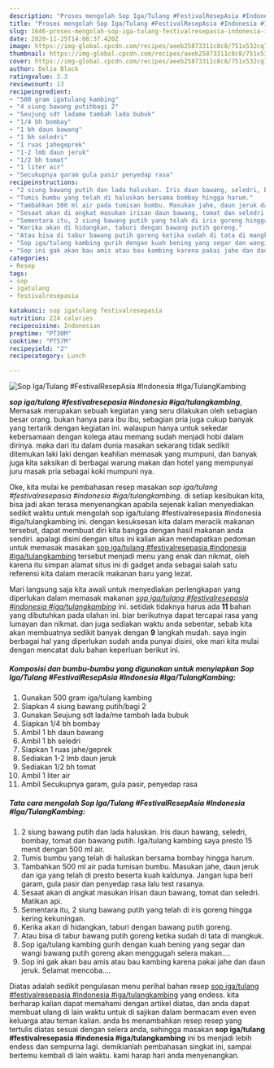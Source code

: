 ```yaml
---
description: "Proses mengolah Sop Iga/Tulang #FestivalResepAsia #Indonesia #Iga/TulangKambing, Bisa Manjain Lidah"
title: "Proses mengolah Sop Iga/Tulang #FestivalResepAsia #Indonesia #Iga/TulangKambing, Bisa Manjain Lidah"
slug: 1646-proses-mengolah-sop-iga-tulang-festivalresepasia-indonesia-iga-tulangkambing-bisa-manjain-lidah
date: 2020-11-25T14:08:37.420Z
image: https://img-global.cpcdn.com/recipes/aeeb25873311c8c8/751x532cq70/sop-igatulang-festivalresepasia-indonesia-igatulangkambing-foto-resep-utama.jpg
thumbnail: https://img-global.cpcdn.com/recipes/aeeb25873311c8c8/751x532cq70/sop-igatulang-festivalresepasia-indonesia-igatulangkambing-foto-resep-utama.jpg
cover: https://img-global.cpcdn.com/recipes/aeeb25873311c8c8/751x532cq70/sop-igatulang-festivalresepasia-indonesia-igatulangkambing-foto-resep-utama.jpg
author: Delia Black
ratingvalue: 3.3
reviewcount: 13
recipeingredient:
- "500 gram igatulang kambing"
- "4 siung bawang putihbagi 2"
- "Seujung sdt ladame tambah lada bubuk"
- "1/4 bh bombay"
- "1 bh daun bawang"
- "1 bh seledri"
- "1 ruas jahegeprek"
- "1-2 lmb daun jeruk"
- "1/2 bh tomat"
- "1 liter air"
- "Secukupnya garam gula pasir penyedap rasa"
recipeinstructions:
- "2 siung bawang putih dan lada haluskan. Iris daun bawang, seledri, bombay, tomat dan bawang putih. Iga/tulang kambing saya presto 15 menit dengan 500 ml air."
- "Tumis bumbu yang telah di haluskan bersama bombay hingga harum."
- "Tambahkan 500 ml air pada tumisan bumbu. Masukan jahe, daun jeruk dan iga yang telah di presto beserta kuah kaldunya. Jangan lupa beri garam, gula pasir dan penyedap rasa lalu test rasanya."
- "Sesaat akan di angkat masukan irisan daun bawang, tomat dan seledri. Matikan api."
- "Sementara itu, 2 siung bawang putih yang telah di iris goreng hingga kering kekuningan."
- "Kerika akan di hidangkan, taburi dengan bawang putih goreng."
- "Atau bisa di tabur bawang putih goreng ketika sudah di tata di mangkuk."
- "Sop iga/tulang kambing gurih dengan kuah bening yang segar dan wangi bawang putih goreng akan menggugah selera makan...."
- "Sop ini gak akan bau amis atau bau kambing karena pakai jahe dan daun jeruk. Selamat mencoba...."
categories:
- Resep
tags:
- sop
- igatulang
- festivalresepasia

katakunci: sop igatulang festivalresepasia 
nutrition: 224 calories
recipecuisine: Indonesian
preptime: "PT30M"
cooktime: "PT57M"
recipeyield: "2"
recipecategory: Lunch

---
```



![Sop Iga/Tulang #FestivalResepAsia #Indonesia #Iga/TulangKambing](https://img-global.cpcdn.com/recipes/aeeb25873311c8c8/751x532cq70/sop-igatulang-festivalresepasia-indonesia-igatulangkambing-foto-resep-utama.jpg)

<b><i>sop iga/tulang #festivalresepasia #indonesia #iga/tulangkambing</i></b>, Memasak merupakan sebuah kegiatan yang seru dilakukan oleh sebagian besar orang. bukan hanya para ibu ibu, sebagian pria juga cukup banyak yang tertarik dengan kegiatan ini. walaupun hanya untuk sekedar kebersamaan dengan kolega atau memang sudah menjadi hobi dalam dirinya. maka dari itu dalam dunia masakan sekarang tidak sedikit ditemukan laki laki dengan keahlian memasak yang mumpuni, dan banyak juga kita saksikan di berbagai warung makan dan hotel yang mempunyai juru masak pria sebagai koki mumpuni nya.

Oke, kita mulai ke pembahasan resep masakan <i>sop iga/tulang #festivalresepasia #indonesia #iga/tulangkambing</i>. di setiap kesibukan kita, bisa jadi akan terasa menyenangkan apabila sejenak kalian menyediakan sedikit waktu untuk mengolah sop iga/tulang #festivalresepasia #indonesia #iga/tulangkambing ini. dengan kesuksesan kita dalam meracik makanan tersebut, dapat membuat diri kita bangga dengan hasil makanan anda sendiri. apalagi disini dengan situs ini kalian akan mendapatkan pedoman untuk memasak masakan <u>sop iga/tulang #festivalresepasia #indonesia #iga/tulangkambing</u> tersebut menjadi menu yang enak dan nikmat, oleh karena itu simpan alamat situs ini di gadget anda sebagai salah satu referensi kita dalam meracik makanan baru yang lezat.




Mari langsung saja kita awali untuk menyediakan perlengkapan yang diperlukan dalam memasak makanan <u><i>sop iga/tulang #festivalresepasia #indonesia #iga/tulangkambing</i></u> ini. setidak tidaknya harus ada <b>11</b> bahan yang dibutuhkan pada olahan ini. biar berikutnya dapat tercapai rasa yang lumayan dan nikmat. dan juga sediakan waktu anda sebentar, sebab kita akan membuatnya sedikit banyak dengan <b>9</b> langkah mudah. saya ingin berbagai hal yang diperlukan sudah anda punyai disini, oke mari kita mulai dengan mencatat dulu bahan keperluan berikut ini.

<!--inarticleads1-->

##### Komposisi dan bumbu-bumbu yang digunakan untuk menyiapkan Sop Iga/Tulang #FestivalResepAsia #Indonesia #Iga/TulangKambing:

1. Gunakan 500 gram iga/tulang kambing
1. Siapkan 4 siung bawang putih/bagi 2
1. Gunakan Seujung sdt lada/me tambah lada bubuk
1. Siapkan 1/4 bh bombay
1. Ambil 1 bh daun bawang
1. Ambil 1 bh seledri
1. Siapkan 1 ruas jahe/geprek
1. Sediakan 1-2 lmb daun jeruk
1. Sediakan 1/2 bh tomat
1. Ambil 1 liter air
1. Ambil Secukupnya garam, gula pasir, penyedap rasa




<!--inarticleads2-->

##### Tata cara mengolah Sop Iga/Tulang #FestivalResepAsia #Indonesia #Iga/TulangKambing:

1. 2 siung bawang putih dan lada haluskan. Iris daun bawang, seledri, bombay, tomat dan bawang putih. Iga/tulang kambing saya presto 15 menit dengan 500 ml air.
1. Tumis bumbu yang telah di haluskan bersama bombay hingga harum.
1. Tambahkan 500 ml air pada tumisan bumbu. Masukan jahe, daun jeruk dan iga yang telah di presto beserta kuah kaldunya. Jangan lupa beri garam, gula pasir dan penyedap rasa lalu test rasanya.
1. Sesaat akan di angkat masukan irisan daun bawang, tomat dan seledri. Matikan api.
1. Sementara itu, 2 siung bawang putih yang telah di iris goreng hingga kering kekuningan.
1. Kerika akan di hidangkan, taburi dengan bawang putih goreng.
1. Atau bisa di tabur bawang putih goreng ketika sudah di tata di mangkuk.
1. Sop iga/tulang kambing gurih dengan kuah bening yang segar dan wangi bawang putih goreng akan menggugah selera makan....
1. Sop ini gak akan bau amis atau bau kambing karena pakai jahe dan daun jeruk. Selamat mencoba....




Diatas adalah sedikit pengulasan menu perihal bahan resep <u>sop iga/tulang #festivalresepasia #indonesia #iga/tulangkambing</u> yang endess. kita berharap kalian dapat memahami dengan artikel diatas, dan anda dapat membuat ulang di lain waktu untuk di sajikan dalam bermacam even even keluarga atau teman kalian. anda bs menambahkan resep resep yang tertulis diatas sesuai dengan selera anda, sehingga masakan <b>sop iga/tulang #festivalresepasia #indonesia #iga/tulangkambing</b> ini bs menjadi lebih endess dan sempurna lagi. demikianlah pembahasan singkat ini, sampai bertemu kembali di lain waktu. kami harap hari anda menyenangkan.
